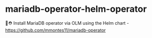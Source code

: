 # mariadb-operator-helm-operator
🦭⛑️ Install MariaDB operator via OLM using the Helm chart - https://github.com/mmontes11/mariadb-operator
